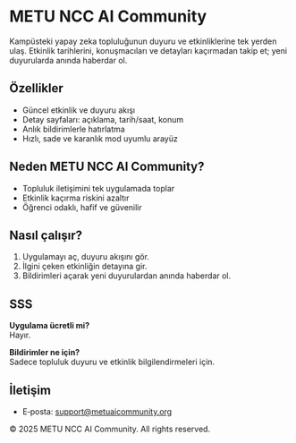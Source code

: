 # METU NCC AI Community

Kampüsteki yapay zeka topluluğunun duyuru ve etkinliklerine tek yerden ulaş. Etkinlik tarihlerini, konuşmacıları ve detayları kaçırmadan takip et; yeni duyurularda anında haberdar ol.

## Özellikler
- Güncel etkinlik ve duyuru akışı
- Detay sayfaları: açıklama, tarih/saat, konum
- Anlık bildirimlerle hatırlatma
- Hızlı, sade ve karanlık mod uyumlu arayüz

## Neden METU NCC AI Community?
- Topluluk iletişimini tek uygulamada toplar
- Etkinlik kaçırma riskini azaltır
- Öğrenci odaklı, hafif ve güvenilir

## Nasıl çalışır?
1. Uygulamayı aç, duyuru akışını gör.
2. İlgini çeken etkinliğin detayına gir.
3. Bildirimleri açarak yeni duyurulardan anında haberdar ol.

## SSS
**Uygulama ücretli mi?**  
Hayır.

**Bildirimler ne için?**  
Sadece topluluk duyuru ve etkinlik bilgilendirmeleri için.

## İletişim
- E‑posta: support@metuaicommunity.org

© 2025 METU NCC AI Community. All rights reserved.
